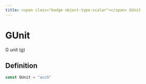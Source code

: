 ```yaml
---
title: <span class="badge object-type-scalar"></span> GUnit
---
```

# <span class="badge object-type-scalar"></span> GUnit

G unit (g)

## Definition

```go
const GUnit = "accG"
```
